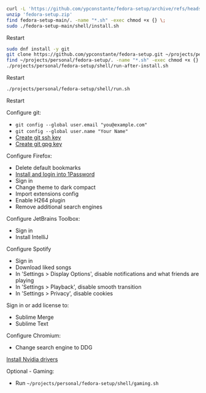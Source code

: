 ```sh
curl -L 'https://github.com/ypconstante/fedora-setup/archive/refs/heads/main.zip' -o 'fedora-setup.zip'
unzip 'fedora-setup.zip'
find fedora-setup-main/. -name "*.sh" -exec chmod +x {} \;
sudo ./fedora-setup-main/shell/install.sh
```

Restart


```sh
sudo dnf install -y git
git clone https://github.com/ypconstante/fedora-setup.git ~/projects/personal/fedora-setup
find ~/projects/personal/fedora-setup/. -name "*.sh" -exec chmod +x {} \;
./projects/personal/fedora-setup/shell/run-after-install.sh
```

Restart

```sh
./projects/personal/fedora-setup/shell/run.sh
```

Restart



Configure git:
- `git config --global user.email "you@example.com"`
- `git config --global user.name "Your Name"`
- [Create git ssh key](https://github.com/ypconstante/fedora-setup/wiki#create-ssh-key)
- [Create git gpg key](https://docs.github.com/en/github/authenticating-to-github/generating-a-new-gpg-key)

Configure Firefox:
- Delete default bookmarks
- [Install and login into 1Password](https://addons.mozilla.org/en-US/firefox/addon/1password-x-password-manager/)
- Sign in
- Change theme to dark compact
- Import extensions config
- Enable H264 plugin
- Remove additional search engines

Configure JetBrains Toolbox:
- Sign in
- Install IntelliJ

Configure Spotify
- Sign in
- Download liked songs
- In 'Settings > Display Options', disable notifications and what friends are playing
- In 'Settings > Playback', disable smooth transition
- In 'Settings > Privacy', disable cookies

Sign in or add license to:
- Sublime Merge
- Sublime Text

Configure Chromium:
- Change search engine to DDG

[Install Nvidia drivers](https://rpmfusion.org/Howto/NVIDIA)

Optional - Gaming:
- Run `~/projects/personal/fedora-setup/shell/gaming.sh`
